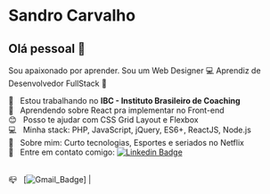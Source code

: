 # Sandro Carvalho

## Olá pessoal 👋

Sou apaixonado por aprender.
Sou um Web Designer :computer:
Aprendiz de Desenvolvedor FullStack :telescope:

 :high_brightness:  &nbsp; Estou trabalhando no **IBC - Instituto Brasileiro de Coaching**
 <br/> :purple_heart: &nbsp; Aprendendo sobre React pra implementar no Front-end
 <br/> :blush: &nbsp; Posso te ajudar com CSS Grid Layout e Flexbox
 <br/> :computer: &nbsp; Minha stack: PHP, JavaScript, jQuery, ES6+, ReactJS, Node.js
 <br/> 💬  &nbsp; Sobre mim: Curto tecnologias, Esportes e seriados no Netflix
 <br/> :email: &nbsp; Entre em contato comigo: [![Linkedin Badge](https://img.shields.io/badge/-SandroLuiz-blue?style=flat-square&logo=Linkedin&logoColor=white&link=https://www.linkedin.com/in/sandro-luiz97/)](https://www.linkedin.com/in/sandro-luiz97/) 

<br/> :mailbox_closed: &nbsp; [![Gmail_Badge](https://img.shields.io/badge/-SandroLuiz-blue?style=flat-square&logo=Outlook&logoColor=white&link=mailto:sandrinho9797@outlook.com)]
| 

